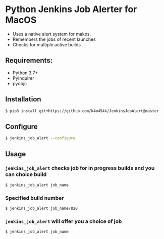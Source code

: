 # **Python Jenkins Job Alerter for MacOS**

- Uses a native alert system for makos.
- Remembers the jobs of recent launches
- Checks for multiple active builds

## Requirements:

- Python 3.7+
- PyInquirer
- pyobjc

## Installation

``` bash
$ pip3 install git+https://github.com/k4m454k/JenkinsJobAlert@master
```

## Configure
``` bash
$ jenkins_job_alert --configure
```

## Usage
### `jenkins_job_alert` checks job for in progress builds and you can choice build

``` bash
$ jenkins_job_alert job_name
```

### Specified build number
``` bash
$ jenkins_job_alert job_name/820
```

### `jenkins_job_alert` will offer you a choice of job

``` bash
$ jenkins_job_alert job_name
```
